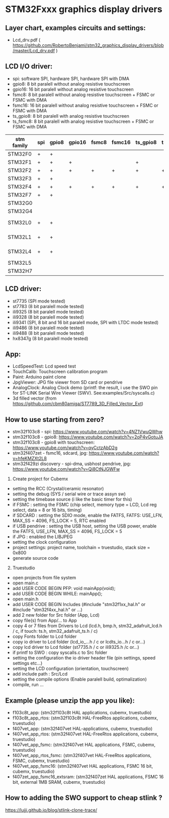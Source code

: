# STM32Fxxx graphics display drivers

## Layer chart, examples circuits and settings:
- Lcd_drv.pdf ( https://github.com/RobertoBenjami/stm32_graphics_display_drivers/blob/master/Lcd_drv.pdf )

## LCD I/O driver:
- spi: software SPI, hardware SPI, hardware SPI with DMA
- gpio8: 8 bit paralell without analog resistive touchscreen
- gpio16: 16 bit paralell without analog resistive touchscreen
- fsmc8: 8 bit paralell without analog resistive touchscreen + FSMC or FSMC with DMA
- fsmc16: 16 bit paralell without analog resistive touchscreen + FSMC or FSMC with DMA
- ts_gpio8: 8 bit paralell with analog resistive touchscreen
- ts_fsmc8: 8 bit paralell with analog resistive touchscreen + FSMC or FSMC with DMA

|stm family|spi|gpio8|gpio16|fsmc8|fsmc16|ts_gpio8|ts_fsmc8|note|
|--|--|--|--|--|--|--|--|--|
|STM32F0|+|+|||||||
|STM32F1|+|+|+|||+|||
|STM32F2|+|+|+|+|+|+|+||
|STM32F3|+|+|||||||
|STM32F4|+|+|+|+|+|+|+||
|STM32F7|+|+|||||||
|STM32G0|||||||||
|STM32G4|||||||||
|STM32L0|+|+||||||not tested|
|STM32L1|+|+||||||not tested|
|STM32L4|+|+||||||not tested|
|STM32L5|||||||||
|STM32H7|||||||||

## LCD driver:
- st7735  (SPI mode tested)
- st7783  (8 bit paralell mode tested)
- ili9325 (8 bit paralell mode tested)
- ili9328 (8 bit paralell mode tested)
- ili9341 (SPI, 8 bit and 16 bit paralell mode, SPI with LTDC mode tested)
- ili9486 (8 bit paralell mode tested)
- ili9488 (8 bit paralell mode tested)
- hx8347g (8 bit paralell mode tested)

## App:
- LcdSpeedTest: Lcd speed test 
- TouchCalib: Touchscreen calibration program 
- Paint: Arduino paint clone
- JpgViewer: JPG file viewer from SD card or pendrive
- AnalogClock: Analog Clock demo
  (printf: the result, i use the SWO pin for ST-LINK Serial Wire Viewer (SWV). See:examples/Src/syscalls.c)
- 3d filled vector (from https://github.com/cbm80amiga/ST7789_3D_Filled_Vector_Ext)

## How to use starting from zero?
- stm32f103c8 - spi: https://www.youtube.com/watch?v=4NZ1VwuQWhw
- stm32f103c8 - gpio8: https://www.youtube.com/watch?v=2oP4vGotuJA
- stm32f103c8 - gpio8 with touchscreen: https://www.youtube.com/watch?v=qyCctzAbD2g
- stm32f407zet - fsmc16, sdcard, jpg: https://www.youtube.com/watch?v=hfeKMZXt2L8
- stm32f429zi discovery - spi-dma, usbhost pendrive, jpg: https://www.youtube.com/watch?v=Qi8CtNJGWFw

1. Create project for Cubemx
- setting the RCC (Crystal/ceramic resonator)
- setting the debug (SYS / serial wire or trace assyn sw)
- setting the timebase source (i like the basic timer for this)
- if FSMC : setting the FSMC (chip select, memory type = LCD, Lcd reg select, data = 8 or 16 bits, timing)
- if SDCARD : setting the SDIO mode, enable the FATFS, FATFS: USE_LFN, MAX_SS = 4096, FS_LOCK = 5, RTC enabled
- if USB pendrive : setting the USB host, setting the USB power, enable the FATFS, USE_LFN, MAX_SS = 4096, FS_LOCK = 5
- if JPG : enabled the LIBJPEG
- setting the clock configuration
- project settings: project name, toolchain = truestudio, stack size = 0x800
- generate source code
2. Truestudio
- open projects from file system
- open main.c
- add USER CODE BEGIN PFP: void mainApp(void);
- add USER CODE BEGIN WHILE: mainApp();
- open main.h
- add USER CODE BEGIN Includes (#include "stm32f1xx_hal.h" or #include "stm32f4xx_hal.h" or ...)
- add 2 new folder for Src folder (App, Lcd)
- copy file(s) from App/... to App
- copy 4 or 7 files from Drivers to Lcd (lcd.h, bmp.h, stm32_adafruit_lcd.h / c, if touch: ts.h, stm32_adafruit_ts.h / c)
- copy Fonts folder to Lcd folder
- copy io driver to Lcd folder (lcd_io_...h / c or lcdts_io...h / c or...)
- copy lcd driver to Lcd folder (st7735.h / c or ili9325.h /c or...)
- if printf to SWO : copy syscalls.c to Src folder
- setting the configuration the io driver header file (pin settings, speed settings etc...)
- setting the LCD configuration (orientation, touchscreen)
- add include path : Src/Lcd
- setting the compile options (Enable paralell build, optimalization)
- compile, run ...

## Example (please unzip the app you like):
- f103c8t_app: (stm32f103c8t HAL applications, cubemx, truestudio)
- f103c8t_app_rtos: (stm32f103c8t HAL-FreeRtos applications, cubemx, truestudio)
- f407vet_app: (stm32f407vet HAL-applications, cubemx, truestudio)
- f407vet_app_rtos: (stm32f407vet HAL-FreeRtos applications, cubemx, truestudio)
- f407vet_app_fsmc: (stm32f407vet HAL applications, FSMC, cubemx, truestudio)
- f407vet_app_rtos_fsmc: (stm32f407vet HAL-FreeRtos applications, FSMC, cubemx, truestudio)
- f407vet_app_fsmc16: (stm32f407vet HAL applications, FSMC 16 bit, cubemx, truestudio)
- f407zet_app_fsmc16_extsram: (stm32f407zet HAL applications, FSMC 16 bit, external 1MB SRAM, cubemx, truestudio)

## How to adding the SWO support to cheap stlink ?
https://lujji.github.io/blog/stlink-clone-trace/

